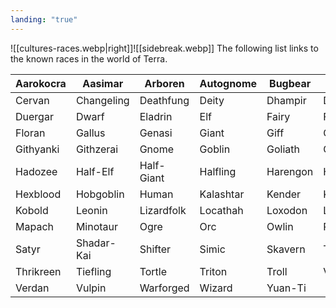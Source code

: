 ```yaml
---
landing: "true"
---
```

![[cultures-races.webp|right]]![[sidebreak.webp]]
The following list links to the known races in the world of Terra.

| Aarokocra | Aasimar    | Arboren    | Autognome | Bugbear  | Centaur    |
| --------- | ---------- | ---------- | --------- | -------- | ---------- |
| Cervan    | Changeling | Deathfung  | Deity     | Dhampir  | Dragonborn |
| Duergar   | Dwarf      | Eladrin    | Elf       | Fairy    | Firbolg    |
| Floran    | Gallus     | Genasi     | Giant     | Giff     | Gith       |
| Githyanki | Githzerai  | Gnome      | Goblin    | Goliath  | Grung      |
| Hadozee   | Half-Elf   | Half-Giant | Halfling  | Harengon | Hedge      |
| Hexblood  | Hobgoblin  | Human      | Kalashtar | Kender   | Kenku      |
| Kobold    | Leonin     | Lizardfolk | Locathah  | Loxodon  | Luma       |
| Mapach    | Minotaur   | Ogre       | Orc       | Owlin    | Plasmoid   |
| Satyr     | Shadar-Kai | Shifter    | Simic     | Skavern  | Tabaxi     |
| Thrikreen | Tiefling   | Tortle     | Triton    | Troll    | Vedalken   |
| Verdan    | Vulpin     | Warforged  | Wizard    | Yuan-Ti  |            |
